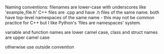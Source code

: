 Naming conventions:
filenames are lower-case with underscores like 'example_file.h'
C++ files are .cpp and have .h files of the same name.
both have top-level namespaces of the same name - this may not be common
practice for C++ but I like Python's 'files are namespaces' system.

variable and function names are lower camel case,
class and struct names are upper camel case

otherwise use outside convention